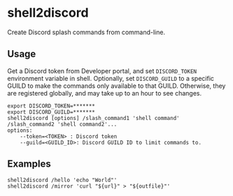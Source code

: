 # shell2discord

Create Discord splash commands from command-line.

## Usage

Get a Discord token from Developer portal, and set `DISCORD_TOKEN` environment variable in shell.
Optionally, set `DISCORD_GUILD` to a specific GUILD to make the commands only available to that GUILD.
Otherwise, they are registered globally, and may take up to an hour to see changes.

```shell
export DISCORD_TOKEN=*******
export DISCORD_GUILD=*******
shell2discord [options] /slash_command1 'shell command' /slash_command2 'shell command2'...
options:
    --token=<TOKEN> : Discord token
    --guild=<GUILD_ID>: Discord GUILD ID to limit commands to.
```

## Examples

```shell
shell2discord /hello 'echo "World"'
shell2discord /mirror 'curl "${url}" > "${outfile}"'
```
